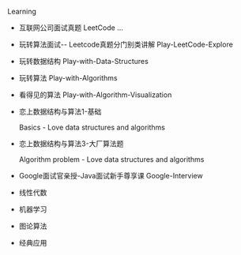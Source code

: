 Learning

- 互联网公司面试真题         LeetCode ...

- 玩转算法面试-- Leetcode真题分门别类讲解  Play-LeetCode-Explore

- 玩转数据结构                    Play-with-Data-Structures

- 玩转算法                            Play-with-Algorithms

- 看得见的算法                    Play-with-Algorithm-Visualization

- 恋上数据结构与算法1-基础

   Basics - Love data structures and algorithms

- 恋上数据结构与算法3-大厂算法题

   Algorithm problem  - Love data structures and algorithms

- Google面试官亲授-Java面试新手尊享课  Google-Interview

- 线性代数

- 机器学习

- 图论算法

- 经典应用